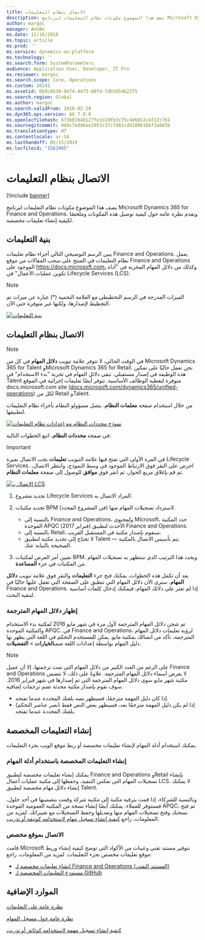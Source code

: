 ```yaml
---
title: الاتصال بنظام التعليمات
description: يصف هذا الموضوع مكونات نظام التعليمات لبرنامج Microsoft Dynamics 365 for Finance and Operations، ويقدم نظرة عامة حول كيفية توصيلها بالإضافة إلى ملخص حول كيفية إنشاء تعليمات مخصصة.
author: margoc
manager: AnnBe
ms.date: 11/16/2018
ms.topic: article
ms.prod: ''
ms.service: dynamics-ax-platform
ms.technology: ''
ms.search.form: SystemParameters
audience: Application User, Developer, IT Pro
ms.reviewer: margoc
ms.search.scope: Core, Operations
ms.custom: 16141
ms.assetid: 0b9c8630-9474-4473-80fd-7db5d54b2275
ms.search.region: Global
ms.author: margoc
ms.search.validFrom: 2016-02-28
ms.dyn365.ops.version: AX 7.0.0
ms.openlocfilehash: 673b01648127fe1d19fb3c75c4d6812c4f22c761
ms.sourcegitcommit: 9d4c7edd0ae2053c37c7d81cdd180b16bf3a9d3b
ms.translationtype: HT
ms.contentlocale: ar-SA
ms.lasthandoff: 05/15/2019
ms.locfileid: "1561965"
---
```

# <a name="connect-the-help-system"></a>الاتصال بنظام التعليمات

[!include [banner](../includes/banner.md)]

يصف هذا الموضوع مكونات نظام التعليمات لبرنامج Microsoft Dynamics 365 for Finance and Operations. ويقدم نظرة عامة حول كيفية توصيل هذه المكونات وملخصًا لكيفية إنشاء تعليمات مخصصة.

## <a name="help-architecture"></a>بنية التعليمات

يبين الرسم التوضيحي التالي أجزاء نظام تعليمات Finance and Operations. يعمل نظام التعليمات في المنتج على سحب المقالات من موقع Finance and Operations الموجود على https://docs.microsoft.com، وكذلك من دلائل المهام المخزنة في "أداة تكوين عمليات الأعمال" في Lifecycle Services (LCS)‎.

> [!NOTE]
> الميزات المدرجة في الرسم التخطيطي مع العلامة النجمية (\*) عبارة عن ميزات تم التخطيط لإصدارها، ولكنها غير متوفرة حتى الآن.

[![بنية التعليمات](./media/help-architecture.png)](./media/help-architecture.png)

## <a name="connecting-the-help-system"></a>الاتصال بنظام التعليمات

> [!NOTE]
> في الوقت الحالي، لا تتوفر علامة تبويب **دلائل المهام** في كل من Microsoft Dynamics 365 for Talent وMicrosoft Dynamics 365 for Retail. نحن نعمل حاليًا على تمكين هذه الوظيفة في إصدار مستقبلي. تبقى دلائل المهام في تجربة "بدء الاستخدام" في Talent متوفرة لتغطية الوظائف الأساسية. تتوفر أيضًا تعليمات إجرائية في الموقع docs.microsoft.com site ([docs.microsoft.com/dynamics365/unified-operations](../../index.md)) لكل من Retail وTalent.

من خلال استخدام صفحة **معلمات النظام**، يتصل مسؤولو النظام بأجزاء نظام التعليمات لتطبيقها.

[![نموذج محددات النظام مع إعدادات نظام التعليمات](./media/system-parameters_ops-1024x437.png)](./media/system-parameters_ops.png)

في صفحة **محددات النظام‬**، اتبع الخطوات التالية:

> [!IMPORTANT]
> في المرة الأولى التي تفتح فيها علامة التبويب **تعليمات** يجب الاتصال بميزة Lifecycle Services. احرص على النقر فوق الارتباط الموجود في وسط النموذج، وانتظر الاتصال، ثم قم بإغلاق مربع الحوار، ثم انقر فوق **موافق** للوصول إلى صفحة **معلمات النظام**.
>
> [![الاتصال بـ LCS](./media/connect-to-lcs-crop-1024x365.png "الاتصال بـ LCS‏‎")](./media/connect-to-lcs-crop.png)

1. تحديد مشروع Lifecycle Services المراد الاتصال به.
2. تحديد مكتبات BPM (في المشروع المحدد) لاسترداد تسجيلات المهام منها.

    - بالنسبة إلى Finance and Operations، ولمحتوى Microsoft، حدد المكتبة الموحدة APQC (فبراير 2017) الأحدث لتطبيق Finance and Operations.
    - بالنسبة إلى Retail، سنقوم بإصدار مكتبة في المستقبل القريب.
    - لا تحتاج إلى تحديد مكتبة لتطبيق Talent — يتم تأسيس الاتصال بالمكتبة الصحيحة بالنيابة عنك.

3. تعيين أمر العرض لمكتبات BPM. ويحدد هذا الترتيب الذي ستظهر به تسجيلات المهام من المكتبات في جزء **المساعدة**.

بعد أن تكمل هذه الخطوات، يمكنك فتح جزء **التعليمات** والنقر فوق علامة تبويب **دلائل المهام**. سترى الآن دلائل المهام التي تنطبق على الصفحة التي تعمل عليها حاليًا في Finance and Operations. إذا لم تعثر على دلائك المهام، فيمكنك إدخال كلمات أساسية لتنقية البحث.

### <a name="showing-translated-task-guides"></a>إظهار دلائل المهام المترجمة

تم شحن دلائل المهام المترجمة لأول مرة في شهر مايو 2016 لمكتبة بدء الاستخدام والمكتبة الموحدة APQC. في Finance and Operations، لرؤية تعليمات دلائل المهام المترجمة، تأكد من اتصالك بمكتبة مايو. يمكن للمستخدم التحكم في اللغة التي يظهر بها دليل المهام بواسطة إعدادات اللغة ضمن**الخيارات** &gt; **التفضيلات**.

> [!NOTE]
> على الرغم من العدد الكبير من دلائل المهام التي تمت ترجمتها، إلا أن عميل Finance and Operations لا يعرض أسماء دلائل المهام المترجمة. علاوةً على ذلك، لا تتضمن مكتبة شهر مايو سوى دلائل المهام المترجمة التي تم إصدارها في شهر فبراير 2016. سوف نقوم بإصدار مكتبة محدثة تضم ترجمات إضافية.
>
> - إذا كان دليل المهمة مترجمًا، فسيظهر نصه بلغتك المحددة عندما تفتحه.
> - إذا لم يكن دليل المهمة مترجمًا بعد، فسيظهر بعض النص فقط (نصر عناصر التحكم) بلغتك المحددة عندما تفتحه.

## <a name="creating-custom-help"></a>إنشاء التعليمات المخصصة

يمكنك استخدام أدلة المهام لإنشاء تعليمات مخصصة أو ربط موقع الويب بجزء التعليمات.

### <a name="create-custom-help-with-task-guides"></a>إنشاء التعليمات المخصصة باستخدام أدلة المهام

يمكنك إنشاء تعليمات مخصصة لتطبيق Finance and Operations وRetail بإنشاء تسجيلات المهام التي تعكس التنفيذ، وحفظها إلى مكتبة عمليات أعمال LCS. لا يمكنك إنشاء دلائل مهام مخصصة لتطبيق Talent.

وبالنسبة للشركاء، إذا قمت بترقية مكتبة إلى مكتبة شركة وقمت بتضمينها في أحد حلول، فستتوفر للعملاء. يمكنك أيضًا إنشاء نسخة من المكتبة العمومية الموحدة APQC، ثم فتح نسختك وفتح تسجيلات المهام منها وتعديلها وحفظ التسجيلات مع تغييراتك. لمزيد من المعلومات، راجع [كيفية إنشاء تسجيل مهام لاستخدامه كوثيقة أو تدريب](../../dev-itpro/user-interface/task-recorder.md).

### <a name="connect-a-custom-site"></a>الاتصال بموقع مخصص

قامت Microsoft بتوفير مستند تقني وعينات من الأكواد التي توضح كيفية إنشاء وربط موقع تعليمات مخصص بجزء التعليمات. لمزيد من المعلومات، راجع:

- [إنشاء تعليمات مخصصة لـ Finance and Operations (المستند التقني)](https://go.microsoft.com/fwlink/?linkid=2041185)
- [مستودع التعليمات المخصصة لـ GitHub](https://github.com/microsoft/dynamics356f-o-custom-help)

## <a name="additional-resources"></a>الموارد الإضافية

[نظرة عامة على التعليمات](help-overview.md)

[نظرة عامة حول مسجل المهام](../../dev-itpro/user-interface/task-recorder.md)

[كيفية إنشاء تسجيل مهمة لاستخدامه كوثائق أو تدريب](../../dev-itpro/user-interface/task-recorder-training-docs.md)
